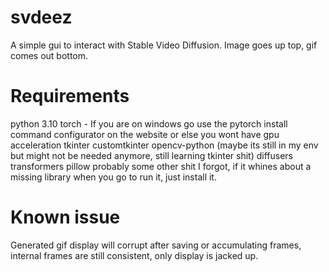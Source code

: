 # svdeez

A simple gui to interact with Stable Video Diffusion. Image goes up top, gif comes out bottom.

# Requirements

python 3.10
torch - If you are on windows go use the pytorch install command configurator on the website or else you wont have gpu acceleration
tkinter
customtkinter
opencv-python (maybe its still in my env but might not be needed anymore, still learning tkinter shit)
diffusers
transformers
pillow
probably some other shit I forgot, if it whines about a missing library when you go to run it, just install it.

# Known issue
 Generated gif display will corrupt after saving or accumulating frames, internal frames are still consistent, only display is jacked up.